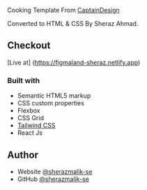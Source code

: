 Cooking Template From [CaptainDesign](https://www.figma.com/@CaptainDesign)

Converted to HTML & CSS By Sheraz Ahmad.

## Checkout

[Live at] (https://figmaland-sheraz.netlify.app)

### Built with

- Semantic HTML5 markup
- CSS custom properties
- Flexbox
- CSS Grid
- [Tailwind CSS](https://tailwindcss.com/)
- React Js

## Author

- Website [@sherazmalik-se](https://www.linkedin.com/in/sherazmalik-se)
- GitHub [@sherazmalik-se](https://github.com/sherazmalik-se)
